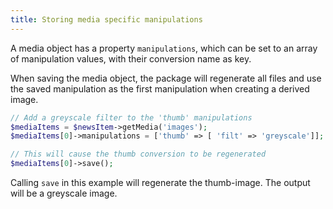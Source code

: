 ```yaml
---
title: Storing media specific manipulations
---
```


A media object has a property `manipulations`, which can be set to an array of manipulation values, with their conversion name as key.

When saving the media object, the package will regenerate all files and use the saved manipulation as the first manipulation when creating a derived image.

```php
// Add a greyscale filter to the 'thumb' manipulations
$mediaItems = $newsItem->getMedia('images');
$mediaItems[0]->manipulations = ['thumb' => [ 'filt' => 'greyscale']];

// This will cause the thumb conversion to be regenerated
$mediaItems[0]->save();
```

Calling `save` in this example will regenerate the thumb-image. The output will be a greyscale image.
